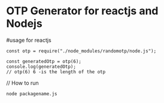 # OTP Generator for reactjs and Nodejs

#usage for reactjs
```
const otp = require("./node_modules/randomotp/node.js");

const generatedOtp = otp(6);
console.log(generatedOtp);
// otp(6) 6 -is the length of the otp
```

// How to run

`node packagename.js`
